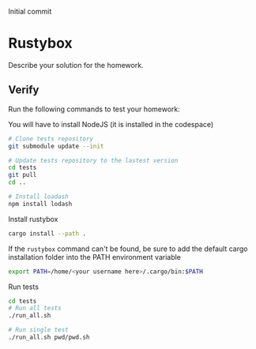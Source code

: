 Initial commit
# Rustybox
Describe your solution for the homework.

## Verify

Run the following commands to test your homework:

You will have to install NodeJS (it is installed in the codespace)

```bash
# Clone tests repository
git submodule update --init 

# Update tests repository to the lastest version
cd tests
git pull 
cd ..

# Install loadash
npm install lodash
```

Install rustybox

```bash
cargo install --path .
```

If the `rustybox` command can't be found, be sure to add the default cargo installation folder into the PATH environment variable

```bash
export PATH=/home/<your username here>/.cargo/bin:$PATH
```

Run tests

```bash
cd tests
# Run all tests 
./run_all.sh

# Run single test
./run_all.sh pwd/pwd.sh
```

